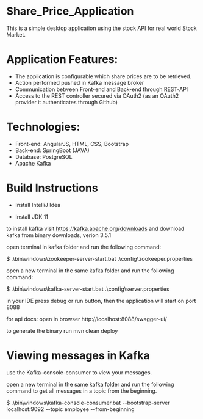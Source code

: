 # Share_Price_Application

This is a simple desktop application using the stock API for real world Stock Market.

# Application Features:

- The application is configurable which share prices are to be retrieved.
- Action performed pushed in Kafka message broker
- Communication between Front-end and Back-end through REST-API
- Access to the REST controller secured via OAuth2 (as an OAuth2 provider it authenticates through Github)

# Technologies:

- Front-end: AngularJS, HTML, CSS, Bootstrap
- Back-end: SpringBoot (JAVA)
- Database: PostgreSQL
- Apache Kafka

# Build Instructions

- Install IntelliJ Idea

- Install JDK 11

to install kafka visit https://kafka.apache.org/downloads
and download kafka from binary downloads, verion 3.5.1

open terminal in kafka folder and run the following command:

$ .\bin\windows\zookeeper-server-start.bat .\config\zookeeper.properties

open a new terminal in the same kafka folder and run the following command:

$ .\bin\windows\kafka-server-start.bat .\config\server.properties

in your IDE press debug or run button, then the application will start on port 8088

for api docs: open in browser http://localhost:8088/swagger-ui/

to generate the binary run mvn clean deploy


# Viewing messages in Kafka

use the Kafka-console-consumer to view your messages.

open a new terminal in the same kafka folder and run the following command to get all messages in a topic from the beginning.

$ .\bin\windows\kafka-console-consumer.bat --bootstrap-server localhost:9092 --topic employee --from-beginning
